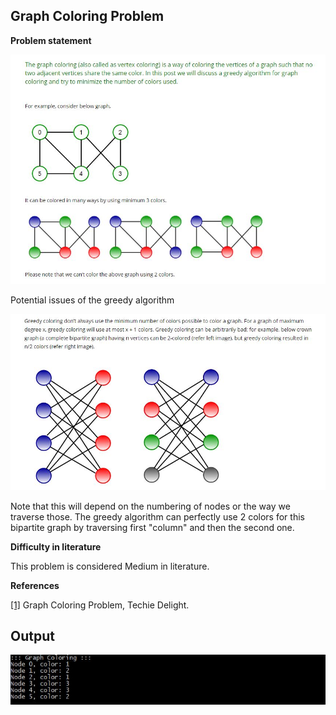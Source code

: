 ﻿## Graph Coloring Problem

__Problem statement__

<img src="/GraphColoring/problem.JPG" alt="drawing" width="800"/>

Potential issues of the greedy algorithm

<img src="/GraphColoring/problem_greedy_potential_issues.JPG" alt="drawing" width="800"/>

Note that this will depend on the numbering of nodes or the way we traverse those.
The greedy algorithm can perfectly use 2 colors for this bipartite graph
by traversing first "column" and then the second one.

__Difficulty in literature__

This problem is considered Medium in literature.

__References__

[[1]](https://www.techiedelight.com/greedy-coloring-graph/) Graph Coloring Problem, Techie Delight.

## Output

<img src="/GraphColoring/output.JPG" alt="drawing" width="800"/>

